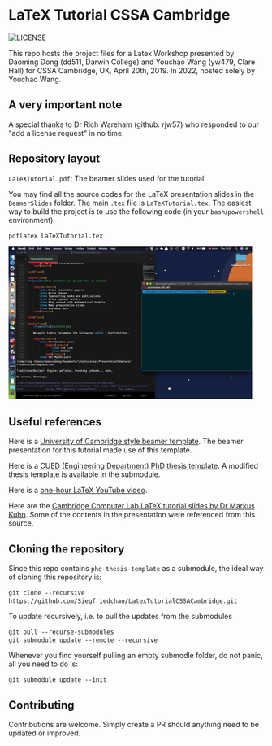 # LaTeX Tutorial CSSA Cambridge

![LICENSE](https://img.shields.io/badge/license-MIT-blue.svg)

This repo hosts the project files for a Latex Workshop presented by Daoming Dong (dd511, Darwin College) and Youchao Wang (yw479, Clare Hall) for CSSA Cambridge, UK, April 20th, 2019. In 2022, hosted solely by Youchao Wang.

## A very important note

A special thanks to Dr Rich Wareham (github: rjw57) who responded to our "add a license request" in no time.

## Repository layout

`LaTeXTutorial.pdf`: The beamer slides used for the tutorial.

You may find all the source codes for the LaTeX presentation slides in the `BeamerSlides` folder. The main `.tex` file is `LaTeXTutorial.tex`. The easiest way to build the project is to use the following code (in your `bash`/`powershell` environment).

```
pdflatex LaTeXTutorial.tex
```

![Demo](BeamerSlides/Figures/Demo.gif)

## Useful references

Here is a [University of Cambridge style beamer template](https://github.com/rjw57/cambridge-beamer). The beamer presentation for this tutorial made use of this template.

Here is a [CUED (Engineering Department) PhD thesis template](https://github.com/kks32/phd-thesis-template). A modified thesis template is available in the submodule.

Here is a [one-hour LaTeX YouTube video](https://www.youtube.com/watch?v=VhmkLrOjLsw).

Here are the [Cambridge Computer Lab LaTeX tutorial slides by Dr Markus Kuhn](https://www.cl.cam.ac.uk/teaching/2122/TeX+MATLAB/latex-slides.pdf). Some of the contents in the presentation were referenced from this source.

## Cloning the repository

Since this repo contains `phd-thesis-template` as a submodule, the ideal way of cloning this repository is:

```
git clone --recursive https://github.com/Siegfriedchao/LatexTutorialCSSACambridge.git
```

To update recursively, i.e. to pull the updates from the submodules

```
git pull --recurse-submodules
git submodule update --remote --recursive
```

Whenever you find yourself pulling an empty submodle folder, do not panic, all you need to do is:

```
git submodule update --init
```

## Contributing

Contributions are welcome. Simply create a PR should anything need to be updated or improved.
